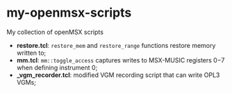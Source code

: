 # my-openmsx-scripts
My collection of openMSX scripts

* **restore.tcl**: `restore_mem` and `restore_range` functions restore memory written to;
* **mm.tcl**: `mm::toggle_access` captures writes to MSX-MUSIC registers $0-$7 when defining instrument 0;
* **_vgm_recorder.tcl**: modified VGM recording script that can write OPL3 VGMs;
